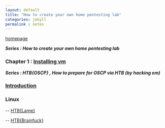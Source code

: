 ```yaml
---
layout: default
title: "How to create your own home pentesting lab"
categories: jekyll
permalink : notes
---
```


[homepage](/musubi/index)  

***Series : How to create your own home pentesting lab***
### Chapter 1 : [Installing vm](/musubi/notes/virtualbox-one)


***Series : HTB{OSCP} , How to prepare for OSCP via HTB (by hacking em)***
### [Introduction](/musubi/notes/htb4oscp)
### Linux
-- [HTB{Lame}](/musubi/notes/htb4oscp/linux/lame)

-- [HTB{Brainfuck}](/musubi/notes/htb4oscp/linux/brainfuck)
